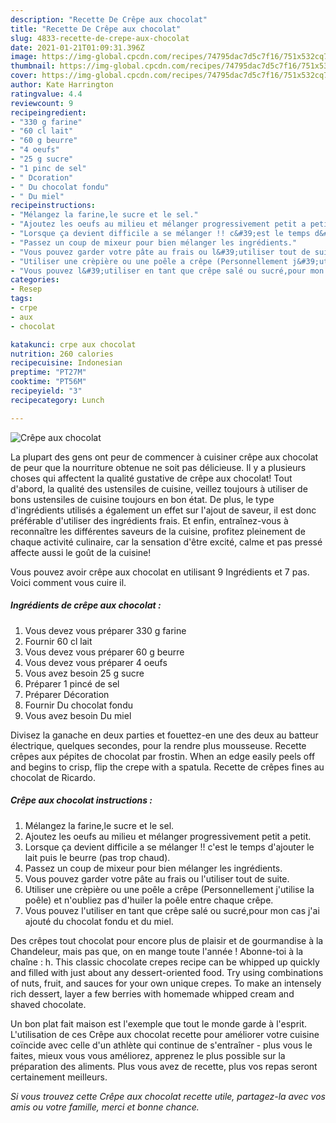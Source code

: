```yaml
---
description: "Recette De Crêpe aux chocolat"
title: "Recette De Crêpe aux chocolat"
slug: 4833-recette-de-crepe-aux-chocolat
date: 2021-01-21T01:09:31.396Z
image: https://img-global.cpcdn.com/recipes/74795dac7d5c7f16/751x532cq70/crepe-aux-chocolat-photo-principale-de-la-recette.jpg
thumbnail: https://img-global.cpcdn.com/recipes/74795dac7d5c7f16/751x532cq70/crepe-aux-chocolat-photo-principale-de-la-recette.jpg
cover: https://img-global.cpcdn.com/recipes/74795dac7d5c7f16/751x532cq70/crepe-aux-chocolat-photo-principale-de-la-recette.jpg
author: Kate Harrington
ratingvalue: 4.4
reviewcount: 9
recipeingredient:
- "330 g farine"
- "60 cl lait"
- "60 g beurre"
- "4 oeufs"
- "25 g sucre"
- "1 pinc de sel"
- " Dcoration"
- " Du chocolat fondu"
- " Du miel"
recipeinstructions:
- "Mélangez la farine,le sucre et le sel."
- "Ajoutez les oeufs au milieu et mélanger progressivement petit a petit."
- "Lorsque ça devient difficile a se mélanger !! c&#39;est le temps d&#39;ajouter le lait puis le beurre (pas trop chaud)."
- "Passez un coup de mixeur pour bien mélanger les ingrédients."
- "Vous pouvez garder votre pâte au frais ou l&#39;utiliser tout de suite."
- "Utiliser une crèpière ou une poêle a crêpe (Personnellement j&#39;utilise la poêle) et n&#39;oubliez pas d&#39;huiler la poêle entre chaque crêpe."
- "Vous pouvez l&#39;utiliser en tant que crêpe salé ou sucré,pour mon cas j&#39;ai ajouté du chocolat fondu et du miel."
categories:
- Resep
tags:
- crpe
- aux
- chocolat

katakunci: crpe aux chocolat 
nutrition: 260 calories
recipecuisine: Indonesian
preptime: "PT27M"
cooktime: "PT56M"
recipeyield: "3"
recipecategory: Lunch

---
```



![Crêpe aux chocolat](https://img-global.cpcdn.com/recipes/74795dac7d5c7f16/751x532cq70/crepe-aux-chocolat-photo-principale-de-la-recette.jpg)

La plupart des gens ont peur de commencer à cuisiner crêpe aux chocolat de peur que la nourriture obtenue ne soit pas délicieuse. Il y a plusieurs choses qui affectent la qualité gustative de crêpe aux chocolat! Tout d'abord, la qualité des ustensiles de cuisine, veillez toujours à utiliser de bons ustensiles de cuisine toujours en bon état. De plus, le type d'ingrédients utilisés a également un effet sur l'ajout de saveur, il est donc préférable d'utiliser des ingrédients frais. Et enfin, entraînez-vous à reconnaître les différentes saveurs de la cuisine, profitez pleinement de chaque activité culinaire, car la sensation d'être excité, calme et pas pressé affecte aussi le goût de la cuisine!

<!--inarticleads1-->

Vous pouvez avoir crêpe aux chocolat en utilisant 9 Ingrédients et 7 pas. Voici comment vous cuire il.

##### Ingrédients de crêpe aux chocolat :

1. Vous devez vous préparer 330 g farine
1. Fournir 60 cl lait
1. Vous devez vous préparer 60 g beurre
1. Vous devez vous préparer 4 oeufs
1. Vous avez besoin 25 g sucre
1. Préparer 1 pincé de sel
1. Préparer  Décoration
1. Fournir  Du chocolat fondu
1. Vous avez besoin  Du miel


Divisez la ganache en deux parties et fouettez-en une des deux au batteur électrique, quelques secondes, pour la rendre plus mousseuse. Recette crêpes aux pépites de chocolat par frostin. When an edge easily peels off and begins to crisp, flip the crepe with a spatula. Recette de crêpes fines au chocolat de Ricardo. 

<!--inarticleads2-->

##### Crêpe aux chocolat instructions :

1. Mélangez la farine,le sucre et le sel.
1. Ajoutez les oeufs au milieu et mélanger progressivement petit a petit.
1. Lorsque ça devient difficile a se mélanger !! c&#39;est le temps d&#39;ajouter le lait puis le beurre (pas trop chaud).
1. Passez un coup de mixeur pour bien mélanger les ingrédients.
1. Vous pouvez garder votre pâte au frais ou l&#39;utiliser tout de suite.
1. Utiliser une crèpière ou une poêle a crêpe (Personnellement j&#39;utilise la poêle) et n&#39;oubliez pas d&#39;huiler la poêle entre chaque crêpe.
1. Vous pouvez l&#39;utiliser en tant que crêpe salé ou sucré,pour mon cas j&#39;ai ajouté du chocolat fondu et du miel.


Des crêpes tout chocolat pour encore plus de plaisir et de gourmandise à la Chandeleur, mais pas que, on en mange toute l&#39;année ! Abonne-toi à la chaîne : h. This classic chocolate crepes recipe can be whipped up quickly and filled with just about any dessert-oriented food. Try using combinations of nuts, fruit, and sauces for your own unique crepes. To make an intensely rich dessert, layer a few berries with homemade whipped cream and shaved chocolate. 

<!--inarticleads1-->

<p>
Un bon plat fait maison est l'exemple que tout le monde garde à l'esprit. L'utilisation de ces Crêpe aux chocolat recette pour améliorer votre cuisine coïncide avec celle d'un athlète qui continue de s'entraîner - plus vous le faites, mieux vous vous améliorez, apprenez le plus possible sur la préparation des aliments. Plus vous avez de recette, plus vos repas seront certainement meilleurs.
</p>

<p>
<i>Si vous trouvez cette Crêpe aux chocolat recette utile, partagez-la avec vos amis ou votre famille, merci et bonne chance.</i>
</p>
